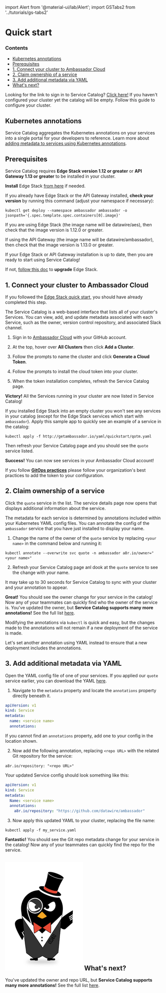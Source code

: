 import Alert from '@material-ui/lab/Alert';
import GSTabs2 from '../tutorials/gs-tabs2'

# Quick start

<div class="docs-article-toc">
<h3>Contents</h3>

* [Kubernetes annotations](#kubernetes-annotations)
* [Prerequisites](#prerequisites)
* [1. Connect your cluster to Ambassador Cloud](#1-connect-your-cluster-to-ambassador-cloud)
* [2. Claim ownership of a service](#2-claim-ownership-of-a-service)
* [3. Add additional metadata via YAML](#3-add-additional-metadata-via-yaml)
* [What's next?](#img-classos-logo-srcimageslogopng-whats-next)

</div>

<Alert severity="info">Looking for the link to sign in to Service Catalog? <a href="https://app.getambassador.io/cloud/catalog">Click here!</a> If you haven't configured your cluster yet the catalog will be empty. Follow this guide to configure your cluster.</Alert>

## Kubernetes annotations

Service Catalog aggregates the Kubernetes annotations on your services into a single portal for your developers to reference. Learn more about [adding metadata to services using Kubernetes annotations](../concepts/annotations/).

## Prerequisites

Service Catalog requires **Edge Stack version 1.12 or greater** or **API Gateway 1.13 or greater** to be installed in your cluster.

**Install** Edge Stack <a href="../../../../edge-stack/latest/tutorials/getting-started/">from here</a> if needed.

If you already have Edge Stack or the API Gateway installed, **check your version** by running this command (adjust your namespace if necessary):

```
kubectl get deploy --namespace ambassador ambassador -o jsonpath='{.spec.template.spec.containers[0].image}'
```

If you are using Edge Stack (the image name will be datawire/aes), then check that the image version is 1.12.0 or greater.

If using the API Gateway (the image name will be datawire/ambassador), then check that the image version is 1.13.0 or greater.

If your Edge Stack or API Gateway installation is up to date,
then you are ready to start using Service Catalog!

If not, [follow this doc](../../../../edge-stack/latest/topics/install/upgrading/) to **upgrade** Edge Stack.

## 1. Connect your cluster to Ambassador Cloud

<Alert severity="info">If you followed the <a href="../../../../edge-stack/latest/tutorials/getting-started/">Edge Stack quick start</a>, you should have already completed this step.</Alert>

The Service Catalog is a web-based interface that lists all of your cluster's Services. You can view, add, and update metadata associated with each Service, such as the owner, version control repository, and associated Slack channel.

<!--
Follow the instructions that match your Edge Stack installation method below to connect your cluster and start using Service Catalog.

<GSTabs2/>
-->

1. Sign in to [Ambassador Cloud](https://app.getambassador.io/cloud/catalog) with your GitHub account.

2. At the top, hover over **All Clusters** then click **Add a Cluster**.

3. Follow the prompts to name the cluster and click **Generate a Cloud Token**.

4. Follow the prompts to install the cloud token into your cluster.

5. When the token installation completes, refresh the Service Catalog page.  

<Alert severity="success"><b>Victory!</b> All the Services running in your cluster are now listed in Service Catalog!</Alert>

If you installed Edge Stack into an empty cluster you won't see any services in your catalog (except for the Edge Stack services which start with `ambassador`).  Apply this sample app to quickly see an example of a service in the catalog:

```
kubectl apply -f http://getambassador.io/yaml/quickstart/qotm.yaml
```

Then refresh your Service Catalog page and you should see the `quote` service listed.

<Alert severity="success"><b>Success!</b> You can now see services in your Ambassador Cloud account!</Alert>



<Alert severity="info">If you follow <a href="../../../../edge-stack/latest/topics/concepts/gitops-continuous-delivery/#continuous-delivery-and-gitops"><b>GitOps practices</b></a> please follow your organization's best practices to add the token to your configuration.</Alert>

## 2. Claim ownership of a service

Click the `quote` service in the list. The service details page now opens that displays additional information about the service.

The metadata for each service is determined by annotations included within your Kubernetes YAML config files. You can annotate the config of the `ambassador` service that you have just installed to display your name.

1. Change the name of the owner of the `quote` service by replacing `<your name>` in the command below and running it:

  ```
  kubectl annotate --overwrite svc quote -n ambassador a8r.io/owner="<your name>"
  ```

2. Refresh your Service Catalog page anl dook at the `quote` service to see the change with your name.

<Alert severity="info">It may take up to 30 seconds for Service Catalog to sync with your cluster and your annotation to appear.</Alert>

<Alert severity="success"><b>Great!</b> You should see the owner change for your service in the catalog! Now any of your teammates can quickly find who the owner of the service is. You've updated the owner, but <b>Service Catalog supports many more annotations!</b>  See the full list <a href="../reference/annotations/">here</a>.</Alert>

Modifying the annotations via `kubectl` is quick and easy, but the changes made to the annotations will not remain if a new deployment of the service is made.

Let's set another annotation using YAML instead to ensure that a new deployment includes the annotations.

## 3. Add additional metadata via YAML

Open the YAML config file of one of your services.  If you applied our `quote` service earlier, you can download the YAML [here](/yaml/quickstart/qotm.yaml).

1. Navigate to the `metadata` property and locate the `annotations` property directly beneath it.

  ```yaml
  apiVersion: v1
  kind: Service
  metadata:
    name: <service name>
    annotations:
  ```

  If you cannot find an `annotations` property, add one to your config in the location shown.

2. Now add the following annotation, replacing `<repo URL>` with the related Git repository for the service:

  `a8r.io/repository: "<repo URL>"`

  Your updated Service config should look something like this:

  ```yaml
  apiVersion: v1
  kind: Service
  metadata:
    Name: <service name>
    annotations:
      a8r.io/repository: "https://github.com/datawire/ambassador"
  ```

3. Now apply this updated YAML to your cluster, replacing the file name:

  ```
  kubectl apply -f my_service.yaml
  ```

<Alert severity="success"><b>Fantastic!</b> You should see the Git repo metadata change for your service in the catalog! Now any of your teammates can quickly find the repo for the service.</Alert>

## <img class="os-logo" src="../../images/logo.png"/> What's next?

You've updated the owner and repo URL, but **Service Catalog supports many more annotations!**  See the full list [here](../reference/annotations/).

